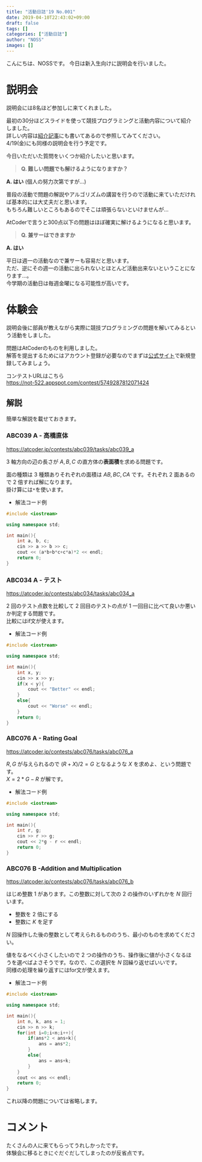 ```yaml
---
title: "活動日誌'19 No.001"
date: 2019-04-10T22:43:02+09:00
draft: false
tags: []
categories: ["活動日誌"]
author: "NOSS"
images: []
---
```


こんにちは、NOSSです。
今日は新入生向けに説明会を行いました。

<!--more-->

# 説明会

説明会には8名ほど参加しに来てくれました。

最初の30分ほどスライドを使って競技プログラミングと活動内容について紹介しました。  
詳しい内容は[紹介記事](./welcome2019.md)にも書いてあるので参照してみてください。  
4/19(金)にも同様の説明会を行う予定です。

今日いただいた質問をいくつか紹介したいと思います。

> **Q. 難しい問題でも解けるようになりますか？**

**A. はい** (個人の努力次第ですが...)

普段の活動で問題の解説やアルゴリズムの講習を行うので活動に来ていただければ基本的には大丈夫だと思います。  
もちろん難しいところもあるのでそこは頑張らないといけませんが…

AtCoderで言うと300点以下の問題はほぼ確実に解けるようになると思います。

> **Q. 兼サーはできますか**

**A. はい**

平日は週一の活動なので兼サーも容易だと思います。  
ただ、逆にその週一の活動に出られないとほとんど活動出来ないということになります...。  
今学期の活動日は毎週金曜になる可能性が高いです。

# 体験会

説明会後に部員が教えながら実際に競技プログラミングの問題を解いてみるという活動をしました。

問題はAtCoderのものを利用しました。  
解答を提出するためにはアカウント登録が必要なのでまずは[公式サイト](https://atcoder.jp/)で新規登録してみましょう。

コンテストURLはこちら  
https://not-522.appspot.com/contest/5749287812071424

## 解説

簡単な解説を載せておきます。

### ABC039 A - 高橋直体

https://atcoder.jp/contests/abc039/tasks/abc039_a

$3$ 軸方向の辺の長さが $A,B,C$ の直方体の**表面積**を求める問題です。

面の種類は $3$ 種類ありそれぞれの面積は $AB, BC, CA$ です。それぞれ $2$ 面あるので $2$ 倍すれば解になります。  
掛け算には`*`を使います。

- 解法コード例

```c++
#include <iostream>

using namespace std;

int main(){
    int a, b, c;
    cin >> a >> b >> c;
    cout << (a*b+b*c+c*a)*2 << endl;
    return 0;
}
```

### ABC034 A - テスト

https://atcoder.jp/contests/abc034/tasks/abc034_a

$2$ 回のテスト点数を比較して $2$ 回目のテストの点が $1$ 一回目に比べて良いか悪いか判定する問題です。  
比較にはif文が使えます。

- 解法コード例

```c++
#include <iostream>

using namespace std;

int main(){
    int x, y;
    cin >> x >> y;
    if(x < y){
        cout << "Better" << endl;
    }
    else{
        cout << "Worse" << endl;
    }
    return 0;
}
```

### ABC076 A - Rating Goal

https://atcoder.jp/contests/abc076/tasks/abc076_a

$R,G$ が与えられるので $(R+X)/2 = G$ となるような $X$ を求めよ、という問題です。  
$X = 2*G - R$ が解です。

- 解法コード例

```c++
#include <iostream>

using namespace std;

int main(){
    int r, g;
    cin >> r >> g;
    cout << 2*g - r << endl;
    return 0;
}
```

### ABC076 B -Addition and Multiplication

https://atcoder.jp/contests/abc076/tasks/abc076_b

はじめ整数 $1$ があります。この整数に対して次の $2$ の操作のいずれかを $N$ 回行います。

- 整数を $2$ 倍にする
- 整数に $K$ を足す

$N$ 回操作した後の整数として考えられるもののうち、最小のものを求めてください。

値をなるべく小さくしたいので $2$ つの操作のうち、操作後に値が小さくなるほうを選べばよさそうです。なので、この選択を $N$ 回繰り返せばいいです。  
同様の処理を繰り返すにはfor文が使えます。

- 解法コード例

```c++
#include <iostream>

using namespace std;

int main(){
    int n, k, ans = 1;
    cin >> n >> k;
    for(int i=0;i<n;i++){
        if(ans*2 < ans+k){
            ans = ans*2;
        }
        else{
            ans = ans+k;
        }
    }
    cout << ans << endl;
    return 0;
}
```

これ以降の問題については省略します。

# コメント

たくさんの人に来てもらってうれしかったです。  
体験会に移るときにぐだぐだしてしまったのが反省点です。